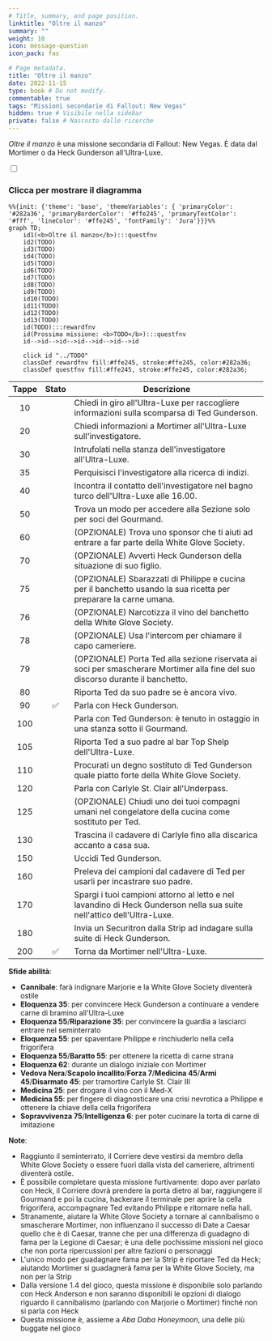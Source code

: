 ```yaml
---
# Title, summary, and page position.
linktitle: "Oltre il manzo"
summary: ""
weight: 10
icon: message-question
icon_pack: fas

# Page metadata.
title: "Oltre il manzo"
date: 2022-11-15
type: book # Do not modify.
commentable: true
tags: "Missioni secondarie di Fallout: New Vegas"
hidden: true # Visibile nella sidebar
private: false # Nascosto dalle ricerche
---
```


<div class="fnv">


*Oltre il manzo* è una missione secondaria di Fallout: New Vegas. È data dal Mortimer o da Heck Gunderson all'Ultra-Luxe.


<section class="chart-collapse">
<input type="checkbox" name="collapse2" id="handle2">
<h3 class="handle">
<label for="handle2">Clicca per mostrare il diagramma</label>
</h3>
<div class="content">

```mermaid
%%{init: {'theme': 'base', 'themeVariables': { 'primaryColor': '#282a36', 'primaryBorderColor': '#ffe245', 'primaryTextColor': '#fff', 'lineColor': '#ffe245', 'fontFamily': 'Jura'}}}%%
graph TD;
    id1(<b>Oltre il manzo</b>):::questfnv
    id2(TODO)
    id3(TODO)
    id4(TODO)
    id5(TODO)
    id6(TODO)
    id7(TODO) 
    id8(TODO)
    id9(TODO)
    id10(TODO)
    id11(TODO)
    id12(TODO)
    id13(TODO) 
    id(TODO):::rewardfnv
    id(Prossima missione: <b>TODO</b>):::questfnv
    id-->id-->id-->id-->id-->id-->id
    
    click id "../TODO"
    classDef rewardfnv fill:#ffe245, stroke:#ffe245, color:#282a36;
    classDef questfnv fill:#ffe245, stroke:#ffe245, color:#282a36;
```

</div>
</section>

| Tappe |       Stato        | Descrizione |
|:-----:|:------------------:| ----------- |
|                           10                          |            | Chiedi in giro all'Ultra-Luxe per raccogliere informazioni sulla scomparsa di Ted Gunderson.                                                                                |
|                           20                          |            | Chiedi informazioni a Mortimer all'Ultra-Luxe sull'investigatore.                                                                                                           |
|                           30                          |            | Intrufolati nella stanza dell'investigatore all'Ultra-Luxe.                                                                                                                 |
|                           35                          |            | Perquisisci l'investigatore alla ricerca di indizi.                                                                                                                         |
|                           40                          |            | Incontra il contatto dell'investigatore nel bagno turco dell'Ultra-Luxe alle 16.00.                                                                                         |
|                           50                          |            | Trova un modo per accedere alla Sezione solo per soci del Gourmand.                                                                                                         |
|                           60                          |            | (OPZIONALE) Trova uno sponsor che ti aiuti ad entrare a far parte della White Glove Society.                                                                                |
|                           70                          |            | (OPZIONALE) Avverti Heck Gunderson della situazione di suo figlio.                                                                                                          |
|                           75                          |            | (OPZIONALE) Sbarazzati di Philippe e cucina per il banchetto usando la sua ricetta per preparare la carne umana.                                                            |
|                           76                          |            | (OPZIONALE) Narcotizza il vino del banchetto della White Glove Society.                                                                                                     |
|                           78                          |            | (OPZIONALE) Usa l'intercom per chiamare il capo cameriere.                                                                                                                  |
|                           79                          |            | (OPZIONALE) Porta Ted alla sezione riservata ai soci per smascherare Mortimer alla fine del suo discorso durante il banchetto.                                              |
|                           80                          |            | Riporta Ted da suo padre se è ancora vivo.                                                                                                                                  |
|                           90                          | :white_check_mark: | Parla con Heck Gunderson.                                                                                                                                                   |
|                          100                          |            | Parla con Ted Gunderson: è tenuto in ostaggio in una stanza sotto il Gourmand.                                                                                              |
|                          105                          |            | Riporta Ted a suo padre al bar Top Shelp dell'Ultra-Luxe.                                                                                                                   |
|                          110                          |            | Procurati un degno sostituto di Ted Gunderson quale piatto forte della White Glove Society.                                                                                 |
|                          120                          |            | Parla con Carlyle St. Clair all'Underpass.                                                                                                                                  |
|                          125                          |            | (OPZIONALE) Chiudi uno dei tuoi compagni umani nel congelatore della cucina come sostituto per Ted.                                                                         |
|                          130                          |            | Trascina il cadavere di Carlyle fino alla discarica accanto a casa sua.                                                                                                     |
|                          150                          |            | Uccidi Ted Gunderson.                                                                                                                                                       |
|                          160                          |            | Preleva dei campioni dal cadavere di Ted per usarli per incastrare suo padre.                                                                                               |
|                          170                          |            | Spargi i tuoi campioni attorno al letto e nel lavandino di Heck Gunderson nella sua suite nell'attico dell'Ultra-Luxe.                                                      |
|                          180                          |            | Invia un Securitron dalla Strip ad indagare sulla suite di Heck Gunderson.                                                                                                  |
|                          200                          | :white_check_mark: | Torna da Mortimer nell'Ultra-Luxe.                                                                                                                                          |



**Sfide abilità**:
- **Cannibale**: farà indignare Marjorie e la White Glove Society diventerà ostile
- **Eloquenza 35**: per convincere Heck Gunderson a continuare a vendere carne di bramino all'Ultra-Luxe
- **Eloquenza 55**/**Riparazione 35**: per convincere la guardia a lasciarci entrare nel seminterrato
- **Eloquenza 55**: per spaventare Philippe e rinchiuderlo nella cella frigorifera
- **Eloquenza 55**/**Baratto 55**: per ottenere la ricetta di carne strana
- **Eloquenza 62**: durante un dialogo iniziale con Mortimer
- **Vedova Nera**/**Scapolo incallito**/**Forza 7**/**Medicina 45**/**Armi 45**/**Disarmato 45**: per tramortire Carlyle St. Clair III
- **Medicina 25**: per drogare il vino con il Med-X
- **Medicina 55**: per fingere di diagnosticare una crisi nevrotica a Philippe e ottenere la chiave della cella frigorifera
- **Sopravvivenza 75**/**Intelligenza 6**: per poter cucinare la torta di carne di imitazione




**Note**:
- Raggiunto il seminterrato, il Corriere deve vestirsi da membro della White Glove Society o essere fuori dalla vista del cameriere, altrimenti diventerà ostile.
- È possibile completare questa missione furtivamente: dopo aver parlato con Heck, il Corriere dovrà prendere la porta dietro al bar, raggiungere il Gourmand e poi la cucina, hackerare il terminale per aprire la cella frigorifera, accompagnare Ted evitando Philippe e ritornare nella hall. 
- Stranamente, aiutare la White Glove Society a tornare al cannibalismo o smascherare Mortimer, non influenzano il successo di Date a Caesar quello che è di Caesar, tranne che per una differenza di guadagno di fama per la Legione di Caesar; è una delle pochissime missioni nel gioco che non porta ripercussioni per altre fazioni o personaggi
- L'unico modo per guadagnare fama per la Strip è riportare Ted da Heck; aiutando Mortimer si guadagnerà fama per la White Glove Society, ma non per la Strip
- Dalla versione 1.4 del gioco, questa missione è disponibile solo parlando con Heck Anderson e non saranno disponibili le opzioni di dialogo riguardo il cannibalismo (parlando con Marjorie o Mortimer) finché non si parla con Heck
- Questa missione è, assieme a *Aba Daba Honeymoon*, una delle più buggate nel gioco


</div>



